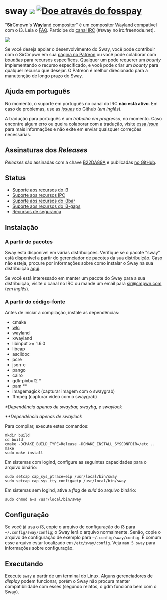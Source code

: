 # sway [![](https://api.travis-ci.org/SirCmpwn/sway.svg)](https://travis-ci.org/SirCmpwn/sway) [![Doe através do fosspay](https://drewdevault.com/donate/static/donate-with-fosspay.png)](https://drewdevault.com/donate?project=4)

"**S**irCmpwn's **Way**land compositor" é um compositor [Wayland](http://wayland.freedesktop.org/)
compatível com o i3. Leia o [FAQ](https://github.com/SirCmpwn/sway/wiki). Participe do
[canal IRC](http://webchat.freenode.net/?channels=sway&uio=d4) (#sway no
irc.freenode.net).

[![](https://sr.ht/ICd5.png)](https://sr.ht/ICd5.png)

Se você deseja apoiar o desenvolvimento do Sway, você pode contribuir com o
SirCmpwn em sua [página no Patreon](https://patreon.com/sircmpwn) ou você
pode colaborar com [*bounties*](https://github.com/SirCmpwn/sway/issues/986)
para recursos específicos. Qualquer um pode requerer um *bounty* implementando
o recurso especificado, e você pode criar um *bounty* para qualquer recurso que desejar.
O Patreon é melhor direcionado para a manutenção de longo prazo do Sway.

## Ajuda em português

No momento, o suporte em português no canal do IRC **não está ativo**. Em caso de problemas,
use as [*issues*](https://github.com/SirCmpwn/sway/issues/) do Github (*em inglês*).

A tradução para português é um *trabalho em progresso*, no momento. Caso encontre algum erro
ou queira colaborar com a tradução, visite
[essa *issue*](https://github.com/SirCmpwn/sway/issues/1318) para mais informações e não
exite em enviar quaisquer correções necessárias.

## Assinaturas dos *Releases*

*Releases* são assinadas com a chave
[B22DA89A](http://pgp.mit.edu/pks/lookup?op=vindex&search=0x52CB6609B22DA89A)
e publicadas [no GitHub](https://github.com/SirCmpwn/sway/releases).

## Status

- [Suporte aos recursos do i3](https://github.com/SirCmpwn/sway/issues/2)
- [Suporte aos recursos IPC](https://github.com/SirCmpwn/sway/issues/98)
- [Suporte aos recursos do i3bar](https://github.com/SirCmpwn/sway/issues/343)
- [Suporte aos recursos do i3-gaps](https://github.com/SirCmpwn/sway/issues/307)
- [Recursos de segurança](https://github.com/SirCmpwn/sway/issues/984)

## Instalação

### A partir de pacotes

Sway está disponível em várias distribuições. Verifique se o pacote "sway" está
disponível a partir do gerenciador de pacotes da sua distribuição. Caso não esteja,
procure por informações sobre como instalar o Sway na sua distribuição
[aqui](https://github.com/SirCmpwn/sway/wiki/Unsupported-packages).

Se você está interessado em manter um pacote do Sway para a sua distribuição,
visite o canal no IRC ou mande um email para sir@cmpwn.com (*em inglês*).

### A partir do código-fonte

Antes de iniciar a compilação, instale as dependências:

* cmake
* [wlc](https://github.com/Cloudef/wlc)
* wayland
* xwayland
* libinput >= 1.6.0
* libcap
* asciidoc
* pcre
* json-c
* pango
* cairo
* gdk-pixbuf2 *
* pam **
* imagemagick (capturar imagem com o swaygrab)
* ffmpeg (capturar vídeo com o swaygrab)

_\*Dependência apenas de swaybar, swaybg, e swaylock_

_\*\*Dependência apenas de swaylock_

Para compilar, execute estes comandos:

    mkdir build
    cd build
    cmake -DCMAKE_BUILD_TYPE=Release -DCMAKE_INSTALL_SYSCONFDIR=/etc ..
    make
    sudo make install

Em sistemas com logind, configure as seguintes capacidades para o arquivo binário:

    sudo setcap cap_sys_ptrace=eip /usr/local/bin/sway
    sudo setcap cap_sys_tty_config=eip /usr/local/bin/sway

Em sistemas sem logind, ative a *flag* de *suid* do arquivo binário:

    sudo chmod a+s /usr/local/bin/sway

## Configuração

Se você já usa o i3, copie o arquivo de configuração do i3 para `~/.config/sway/config`;
o Sway lerá o arquivo normalmente. Senão, copie o arquivo de configuração de exemplo
para `~/.config/sway/config`. É comum esse arquivo estar localizado em
`/etc/sway/config`. Veja `man 5 sway` para informações sobre configuração.

## Executando

Execute `sway` a partir de um terminal do Linux. Alguns gerenciadores de *display*
podem funcionar, porém o Sway não procura manter compatibilidade com esses (segundo
relatos, o gdm funciona bem com o Sway).

